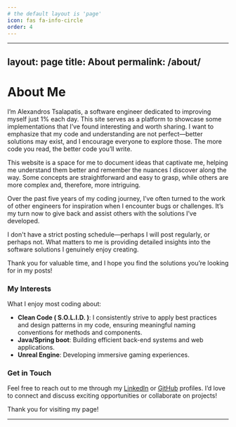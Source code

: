 ```yaml
---
# the default layout is 'page'
icon: fas fa-info-circle
order: 4
---
```


---
layout: page
title: About
permalink: /about/
---

# About Me

I’m Alexandros Tsalapatis, a software engineer dedicated to improving myself just 1% each day. This site serves as a platform to showcase some implementations that I’ve found interesting and worth sharing. I want to emphasize that my code and understanding are not perfect—better solutions may exist, and I encourage everyone to explore those. The more code you read, the better code you’ll write.

This website is a space for me to document ideas that captivate me, helping me understand them better and remember the nuances I discover along the way. Some concepts are straightforward and easy to grasp, while others are more complex and, therefore, more intriguing.

Over the past five years of my coding journey, I’ve often turned to the work of other engineers for inspiration when I encounter bugs or challenges. It’s my turn now to give back and assist others with the solutions I’ve developed.

I don't have a strict posting schedule—perhaps I will post regularly, or perhaps not. What matters to me is providing detailed insights into the software solutions I genuinely enjoy creating.

Thank you for valuable time, and I hope you find the solutions you’re looking for in my posts!
### My Interests

What I enjoy most coding about:
- **Clean Code ( S.O.L.I.D. )**: I consistently strive to apply best practices and design patterns in my code, ensuring meaningful naming conventions for methods and components.
- **Java/Spring boot**: Building efficient back-end systems and web applications.
- **Unreal Engine**: Developing immersive gaming experiences.

### Get in Touch

Feel free to reach out to me through my [LinkedIn](https://www.linkedin.com/in/alexandros-tsalapatis-100070233/) or [GitHub](https://github.com/Source-Code-Wizard) profiles. I’d love to connect and discuss exciting opportunities or collaborate on projects!

Thank you for visiting my page!

---

[//]: # ()
[//]: # (*Last updated: {{ page.date | date: '%B %d, %Y' }}*)

[//]: # ()
[//]: # ()
[//]: # (> Add Markdown syntax content to file `_tabs/about.md`{: .filepath } and it will show up on this page.)

[//]: # ({: .prompt-tip })
